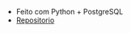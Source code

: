 - Feito com Python + PostgreSQL
- [Repositorio](https://github.com/ViniciusAlexsander/rinha-de-backend-2025-python)
